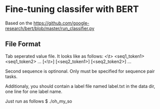 
# Fine-tuning classifer with BERT
Based on the https://github.com/google-research/bert/blob/master/run_classifier.py

## File Format
Tab seperated value file. It looks like as follows:
<label> <\t> <seq1_token1> <seq1_token2> ... [<\t>] [<seq2_token1>] [<seq2_token2>] ...

Second sequence is optinonal. Only must be specified for sequence pair tasks.

Additionaly, you should contain a label file named label.txt in the data dir,
one line for one label name.


Just run as follows
$ ./oh_my_so
